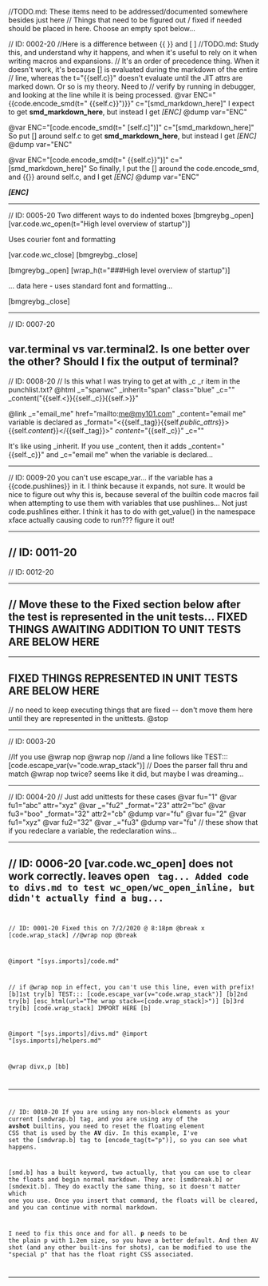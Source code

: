 //TODO.md: These items need to be addressed/documented somewhere besides just here
// Things that need to be figured out / fixed if needed should be placed in here. Choose an empty spot below...

// ID: 0002-20
//Here is a difference between {{ }} and [ ]
//TODO.md: Study this, and understand why it happens, and when it's useful to rely on it when writing macros and expansions.
// It's an order of precedence thing. When it doesn't work, it's because [] is evaluated during the markdown of the entire
//      line, whereas the t="{{self.c}}" doesn't evaluate until the JIT attrs are marked down. Or so is my theory. Need to
//      verify by running in debugger, and looking at the line while it is being processed.
@var ENC="{{code.encode_smd(t=\"&nbsp;{{self.c}}\")}}" c="[smd_markdown_here]"
I expect to get **smd_markdown_here**, but instead I get *[ENC]*
@dump var="ENC"

@var ENC="[code.encode_smd(t=\"&nbsp;[self.c]\")]" c="[smd_markdown_here]"
So put [] around self.c to get **smd_markdown_here**, but instead I get *[ENC]*
@dump var="ENC"

@var ENC="[code.encode_smd(t=\"&nbsp;{{self.c}}\")]" c="[smd_markdown_here]"
So finally, I put the [] around the code.encode_smd, and {{}} around self.c, and I get *[ENC]*
@dump var="ENC"

***[ENC]***


----------------------
// ID: 0005-20
Two different ways to do indented boxes
[bmgreybg._open]
[var.code.wc_open(t="High level overview of startup")]

Uses courier font and formatting

[var.code.wc_close]
[bmgreybg._close]



[bmgreybg._open]
[wrap_h(t="###High level overview of startup")]

... data here - uses standard font and formatting...

[bmgreybg._close]

----------------------
// ID: 0007-20

var.terminal vs var.terminal2. Is one better over the other? Should I fix the output of terminal?
----------------------
// ID: 0008-20
// Is this what I was trying to get at with _c _r item in the punchlist.txt?
@html _="spanwc" _inherit="span" class="blue" _c="" _content("{{self.<}}{{self._c}}{{self.>}}"

@link _="email_me" href="mailto:me@my101.com" _content="email me"
variable is declared as _format="<{{self._tag}}{{self._public_attrs_}}>{{self._content_}}</{{self._tag}}>" _content_="{{self._c}}" _c=""

It's like using _inherit. If you use _content, then it adds _content="{{self._c}}" and _c="email me" when the variable is declared...


----------------------
// ID: 0009-20
you can't use escape_var... if the variable has a {{code.pushlines}} in it. I think because it expands, not sure. It would be nice to figure out why this is, because several of the builtin code macros fail when attempting to use them with variables that use pushlines... Not just code.pushlines either. I think it has to do with get_value() in the namespace xface actually causing code to run??? figure it out!



----------------------
// ID: 0011-20
----------------------
// ID: 0012-20


----------------------
// Move these to the Fixed section below after the test is represented in the unit tests...
FIXED THINGS AWAITING ADDITION TO UNIT TESTS ARE BELOW HERE
----------------------








----------------------
FIXED THINGS REPRESENTED IN UNIT TESTS ARE BELOW HERE
----------------------
// no need to keep executing things that are fixed -- don't move them here until they are represented in the unittests.
@stop

----------------------
// ID: 0003-20

//If you use @wrap nop
@wrap nop
//and a line follows like
TEST::: [code.escape_var(v="code.wrap_stack")]
// Does the parser fall thru and match @wrap nop twice? seems like it did, but maybe I was dreaming...

----------------------
// ID: 0004-20
// Just add unittests for these cases
@var fu="1"
@var fu1="abc" attr="xyz"
@var _="fu2" _format="23" attr2="bc"
@var fu3="boo" _format="32" attr2="cb"
@dump var="fu"
@var fu="2"
@var fu1="xyz"
@var fu2="32"
@var _="fu3"
@dump var="fu"
// these show that if you redeclare a variable, the redeclaration wins...

----------------------
// ID: 0006-20
[var.code.wc_open] does not work correctly. leaves open <code> tag... 
Added code to divs.md to test wc_open/wc_open_inline, but didn't actually find a bug...
----------------------
// ID: 0001-20
Fixed this on 7/2/2020 @ 8:18pm
@break
x [code.wrap_stack]
//@wrap nop
@break

@import "[sys.imports]/code.md"

// if @wrap nop in effect, you can't use this line, even with prefix! 
[b]1st try[b]
TEST::: [code.escape_var(v="code.wrap_stack")]
[b]2nd try[b]
[esc_html(url="The wrap stack=<[code.wrap_stack]>")]
[b]3rd try[b]
[code.wrap_stack]
IMPORT HERE
[b]

@import "[sys.imports]/divs.md"
@import "[sys.imports]/helpers.md"

@wrap divx,p
[bb]

----------------------
// ID: 0010-20
If you are using any non-block elements as your current [smdwrap.b] tag, and you are using any of the **avshot** builtins, you need to reset the floating element CSS that is used by the **AV** div. In this example, I've set the [smdwrap.b] tag to [encode_tag(t="p")], so you can see what happens.

[smd.b] has a built keyword, two actually, that you can use to clear the floats and begin normal markdown. They are: [smdbreak.b] or [smdexit.b]. They do exactly the same thing, so it doesn't matter which one you use. Once you insert that command, the floats will be cleared, and you can continue with normal markdown.

I need to fix this once and for all. **p** needs to be the plain p with 1.2em size, so you have a better default. And then AV shot (and any other built-ins for shots), can be modified to use the "special p" that has the float right CSS associated.



----------------------


